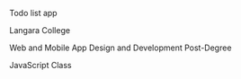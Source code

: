 Todo list app

Langara College

Web and Mobile App Design and Development Post-Degree

JavaScript Class
